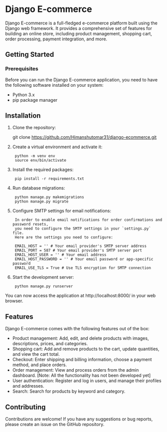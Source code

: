 # Django E-commerce

Django E-commerce is a full-fledged e-commerce platform built using the Django web framework. It provides a comprehensive set of features for building an online store, including product management, shopping cart, order processing, payment integration, and more.

## Getting Started

### Prerequisites

Before you can run the Django E-commerce application, you need to have the following software installed on your system:

- Python 3.x
- pip package manager

## Installation

1. Clone the repository:

	  git clone https://github.com/Himanshutomar31/django-ecommerce.git

2. Create a virtual environment and activate it:

		python -m venv env
		source env/bin/activate

3. Install the required packages:

		pip install -r requirements.txt
	
4. Run database migrations:

		python manage.py makemigrations
		python manage.py migrate
		
5. Configure SMTP settings for email notifications:

		In order to enable email notifications for order confirmations and password resets, 
		you need to configure the SMTP settings in your `settings.py` file.
		Here are the settings you need to configure:
		
		EMAIL_HOST = '' # Your email provider's SMTP server address
		EMAIL_PORT = 587 # Your email provider's SMTP server port
		EMAIL_HOST_USER = '' # Your email address
		EMAIL_HOST_PASSWORD = '' # Your email password or app-specific password
		EMAIL_USE_TLS = True # Use TLS encryption for SMTP connection

6. Start the development server:

		python manage.py runserver
		
		
You can now access the application at http://localhost:8000/ in your web browser.

## Features

Django E-commerce comes with the following features out of the box:

- Product management: Add, edit, and delete products with images, descriptions, prices, and categories.
- Shopping cart: Add and remove products to the cart, update quantities, and view the cart total.
- Checkout: Enter shipping and billing information, choose a payment method, and place orders.
- Order management: View and process orders from the admin dashboard. [Note: All the functionality has not been developed yet]
- User authentication: Register and log in users, and manage their profiles and addresses.
- Search: Search for products by keyword and category.

## Contributing

Contributions are welcome! If you have any suggestions or bug reports, please create an issue on the GitHub repository.






